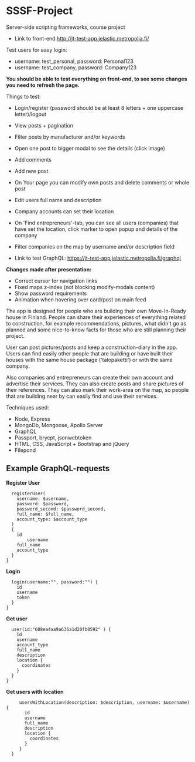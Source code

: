 # SSSF-Project
Server-side scripting frameworks, course project

- Link to front-end http://jt-test-app.jelastic.metropolia.fi/

Test users for easy login:
- username: test_personal, password: Personal123
- username: test_company, password: Company123

**You should be able to test everything on front-end, to see some changes you need to refresh the page.**

Things to test:
- Login/register (password should be at least 8 letters + one uppercase letter)/logout
- View posts + pagination
- Filter posts by manufacturer and/or keywords
- Open one post to bigger modal to see the details (click image)
- Add comments
- Add new post
- On Your page you can modify own posts and delete comments or whole post
- Edit users full name and description
- Company accounts can set their location
- On 'Find entrepreneurs'-tab, you can see all users (companies) that have set the location, click marker to open popup and details of the company
- Filter companies on the map by username and/or description field

- Link to test GraphQL: https://jt-test-app.jelastic.metropolia.fi/graphql


**Changes made after presentation:**
- Correct cursor for navigation links
- Fixed maps z-index (not blocking modify-modals content)
- Show password requirements
- Animation when hovering over card/post on main feed



The app is designed for people who are building their own Move-In-Ready house in Finland. People can share their experiences of everything related to construction, for example recommendations, pictures, what didn't go as planned and some nice-to-know facts for those who are still planning their project.

User can post pictures/posts and keep a construction-diary in the app. Users can find easily other people that are building or have built their houses with the same house package ('talopaketti') or with the same company. 

Also companies and entrepreneurs can create their own account and advertise their services. They can also create posts and share pictures of their references. They can also mark their work-area on the map, so people that are building near by can easily find and use their services.

Techniques used:
- Node, Express
- MongoDb, Mongoose, Apollo Server
- GraphQL
- Passport, brycpt, jsonwebtoken
- HTML, CSS, JavaScript + Bootstrap and jQuery
- Filepond

<h2>Example GraphQL-requests</h2>

**Register User**

```mutation Variables($username: String!, $password: String!, $password_second: String!, $full_name: String, $account_type: String!){
  registerUser(
    username: $username,
    password: $password,
    password_second: $password_second,
    full_name: $full_name,
    account_type: $account_type
  )
  {
    id
		username
    full_name
    account_type
  }
}
```


**Login**

```query {
  login(username:"", password:"") {
    id
    username
    token
  }
}
```

**Get user**

```query {
  user(id:"608ea4aa9a636a1d20fb0592" ) {
    id
    username
    account_type
    full_name
    description
    location {
      coordinates
    }
  }
}
```

**Get users with location**

```query Variables($description: String, $username: String){
     usersWithLocation(description: $description, username: $username) {
       id
       username
       full_name
       description
       location {
         coordinates
       }
     }
  }
  ``` 

